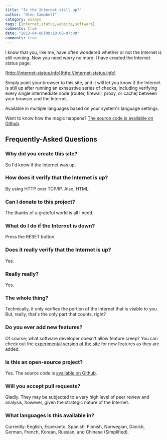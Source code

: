 ```yaml
---
title: "Is the Internet still up?"
author: "Glen Campbell"
category: essays
tags: [internet,status,website,software]
comments: true
date: "2013-04-06T09:10:00-07:00"
comments: true
---
```

I know that you, like me, have often wondered whether or not the
Internet is still running. Now you need worry no more. I have created
the Internet status page:

[http://internet-status.info](http://internet-status.info)

Simply point your browser to this site, and it will let you know
if the Internet is still up after running an exhaustive series of
checks, including verifying every single intermediate node (router,
firewall, proxy, or cache) between your browser and the Internet.

Available in multiple languages based on your system's language
settings.

Want to know how the magic happens? [The source code is available
on Github](https://github.com/gecampbell/internet-status.info).

<a name="faq"></a>
## Frequently-Asked Questions

### Why did you create this site?
So I'd know if the Internet was up.

### How does it verify that the Internet is up?
By using HTTP over TCP/IP. Also, HTML.

### Can I donate to this project?
The thanks of a grateful world is all I need.

### What do I do if the Internet is down?
Press the RESET button.

### Does it really verify that the Internet is up?
Yes.

### Really really?
Yes.

### The whole thing?
Technically, it only verifies the portion of the Internet that
is visible to you. But, really, that's the only part that counts,
right?

### Do you ever add new features?
Of course; what software developer doesn't allow feature creep?
You can check out the
<a href="http://x.internet-status.info">experimental
version of the site</a> for new features as they are added.

### Is this an open-source project?
Yes. The source code is
<a href="https://github.com/gecampbell/internet-status.info">available
on Github</a>.

### Will you accept pull requests?
Gladly. They may be subjected to a very high level of peer review
and analysis, however, given the strategic nature of the Internet.

### What languages is this available in?
Currently: English, Esperanto, Spanish, Finnish, Norwegian, Danish,
German, French, Korean, Russian, and Chinese (Simplified).

